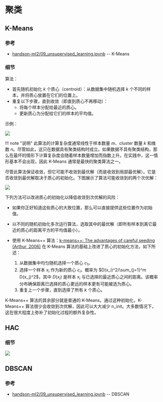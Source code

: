 # 聚类

## K-Means

### 参考

* [handson-ml2/09_unsupervised_learning.ipynb](https://github.com/ageron/handson-ml2/blob/master/09_unsupervised_learning.ipynb) -- K-Means

### 细节

算法：

* 首先随机初始化 $k$ 个质心（centroid）：从数据集中随机选择 $k$ 个不同的样本，并将质心放置在它们的位置上。
* 重复以下步骤，直到收敛（即直到质心不再移动）：
    * 将每个样本分配给最近的质心。
    * 更新质心为分配给它们的样本的平均值。

示例：

![](https://s2.loli.net/2023/03/08/9ebzSCqwKg7MdZ8.png)

!!! note "说明"
    此算法的计算复杂度通常线性于样本数量 $m$、cluster 数量 $k$ 和维数 $n$。尽管如此，这只在数据具有聚类结构时成立。如果数据不具有聚类结构，那么在最坏的情形下计算复杂度会随着样本数量增加而指数上升。在实践中，这一情形基本不会出现，因此 K-Means 通常是最快的聚类算法之一。

尽管此算法保证收敛，但它可能不收敛到最优解（而是收敛到局部最优解）。它是否收敛到最优解取决于质心的初始化。下图展示了算法可能收敛到的两个次优解：

![](https://s2.loli.net/2023/03/08/UhNfp74PZSLDio1.png)

下列方法可以改进质心的初始化以降低收敛到次优解的风险：

* 如果你正好知道这些质心的大致位置，那么可以直接提供这些位置作为初始值。
* 以不同的随机初始化多次运行算法，选取其中的最优解（即所有样本到离它最近的质心的距离平方的平均值最小）。
* 使用 K-Means++ 算法：[k-means++: The advantages of careful seeding (Arthur, 2006)](https://theory.stanford.edu/~sergei/papers/kMeansPP-soda.pdf) 在 K-Means 算法的基础上改进了质心的初始化方法，如下所述：

    1. 从数据集中均匀随机选择一个质心 $c_1$。
    2. 选择一个样本 $x_i$ 作为新的质心 $c_i$，概率为 $D(x_i)^2/\sum_{j=1}^m D(x_j)^2$，其中 $D(x_i)$ 是样本 $x_i$ 与已选择的最近质心之间的距离。该概率分布确保距离已选择的质心更远的样本更有可能被选为质心。
    3. 重复上一个步骤，直到选择了所有 $k$ 个质心。

K-Means++ 算法的其余部分就是普通的 K-Means。通过这种初始化，K-Means++ 算法很少会收敛到次优解，因此可以大大减少 n_init。大多数情况下，这在很大程度上弥补了初始化过程的额外复杂性。



## HAC

### 细节

![](https://s2.loli.net/2023/03/08/a9HnBEVuJmtKwsT.png)

## DBSCAN

### 参考

* [handson-ml2/09_unsupervised_learning.ipynb](https://github.com/ageron/handson-ml2/blob/master/09_unsupervised_learning.ipynb) -- DBSCAN
